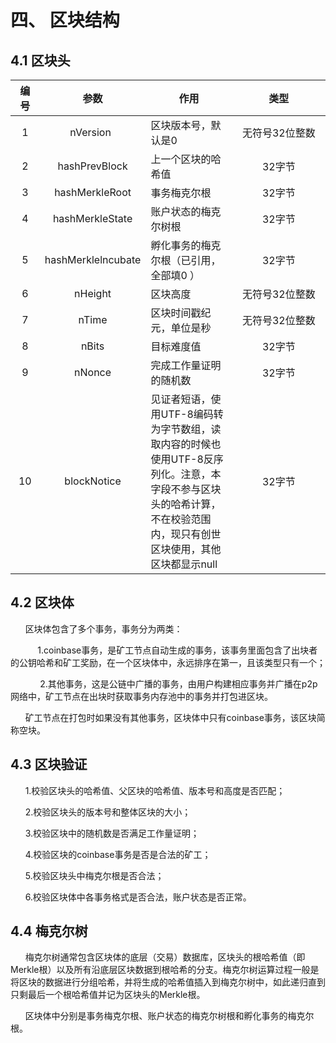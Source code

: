 # 四、 区块结构
## 4.1 区块头

|编号 | 参数 | 作用 | 类型
|:----:|:----:|---|:----:
|<div style="width:23pt;">1</div>  | <div style="width:110pt">nVersion</div> |区块版本号，默认是0|<div style="width:100pt">无符号32位整数</div>
|2  | hashPrevBlock |上一个区块的哈希值|32字节
|3  |hashMerkleRoot|事务梅克尔根|32字节
|4 | hashMerkleState|账户状态的梅克尔树根|32字节
|5 |hashMerklelncubate|孵化事务的梅克尔根（已引用，全部填0   ）|32字节
|6 |nHeight|区块高度|无符号32位整数
|7 |nTime|区块时间戳纪元，单位是秒|无符号32位整数
|8 |nBits|目标难度值|32字节
|9 |nNonce|完成工作量证明的随机数|32字节
|10 |blockNotice|见证者短语，使用UTF-8编码转为字节数组，读取内容的时候也使用UTF-8反序列化。注意，本字段不参与区块头的哈希计算，不在校验范围内，现只有创世区块使用，其他区块都显示null|32字节

## 4.2 区块体
&#160;&#160;&#160;&#160;&#160;&#160;区块体包含了多个事务，事务分为两类：
        
&#160;&#160;&#160;&#160;&#160;&#160;&#160;&#160;&#160;&#160;&#160;1.coinbase事务，是矿工节点自动生成的事务，该事务里面包含了出块者的公钥哈希和矿工奖励，在一个区块体中，永远排序在第一，且该类型只有一个；


&#160;&#160;&#160;&#160;&#160;&#160;&#160;&#160;&#160;&#160;&#160;&#160;2.其他事务，这是公链中广播的事务，由用户构建相应事务并广播在p2p网络中，矿工节点在出块时获取事务内存池中的事务并打包进区块。

&#160;&#160;&#160;&#160;&#160;&#160;矿工节点在打包时如果没有其他事务，区块体中只有coinbase事务，该区块简称空块。

##  4.3 区块验证
&#160;&#160;&#160;&#160;&#160;&#160;1.校验区块头的哈希值、父区块的哈希值、版本号和高度是否匹配；

&#160;&#160;&#160;&#160;&#160;&#160;2.校验区块头的版本号和整体区块的大小；

&#160;&#160;&#160;&#160;&#160;&#160;3.校验区块中的随机数是否满足工作量证明；

&#160;&#160;&#160;&#160;&#160;&#160;4.校验区块的coinbase事务是否是合法的矿工；

&#160;&#160;&#160;&#160;&#160;&#160;5.校验区块头中梅克尔根是否合法；

&#160;&#160;&#160;&#160;&#160;&#160;6.校验区块体中各事务格式是否合法，账户状态是否正常。

## 4.4 梅克尔树
&#160;&#160;&#160;&#160;&#160;&#160;梅克尔树通常包含区块体的底层（交易）数据库，区块头的根哈希值（即Merkle根）以及所有沿底层区块数据到根哈希的分支。梅克尔树运算过程一般是将区块的数据进行分组哈希，并将生成的哈希值插入到梅克尔树中，如此递归直到只剩最后一个根哈希值并记为区块头的Merkle根。

&#160;&#160;&#160;&#160;&#160;&#160;区块体中分别是事务梅克尔根、账户状态的梅克尔树根和孵化事务的梅克尔根。